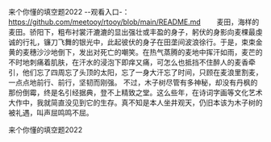 来个你懂的填空题2022
--观看入口-：https://github.com/meetooy/rtooy/blob/main/README.md
　　麦田，海样的麦田。骄阳下，粗布衬裳汗漉漉的显出强壮或丰盈的身子，躬伏的身影向麦棵最虔诚的行礼，镰刀飞舞的银光中，此起彼伏的身子在田垄间波浪徐行。于是，束束金黄的麦穗沙沙地倒下，发出对死亡的嘲笑。在热气蒸腾的麦地中挥汗如雨，麦芒的不时地刺痛着肌肤，在汗水的浸泡下即痒又痛，可怎么也抵挡不住醉人的麦香牵引，他们忘了四周忘了头顶的太阳，忘了一身大汗忘了时间，只顾在麦浪里割麦，一点点地前行、前行，坚韧而刚强。
不过，木子树尽管有多神秘，却没有丹枫的那份倒霉，终是名引经据典，登不上精致之堂。这么些年，在诗词字画等文化艺术大作中，我就简直没见到它的生存。真不知是本人坐井观天，仍旧本该为木子树的被礼遇，叫声屈鸣鸣不屈。

来个你懂的填空题2022
